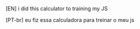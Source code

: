 [EN] i did this calculator to training my JS

[PT-br] eu fiz essa calculadora para treinar o meu js  
